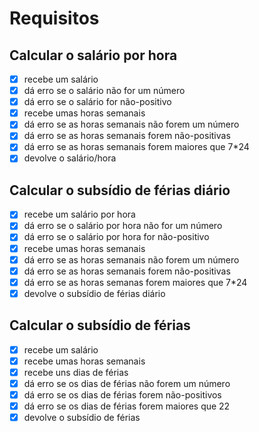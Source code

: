 # Requisitos
## Calcular o salário por hora
- [X] recebe um salário
- [X] dá erro se o salário não for um número
- [X] dá erro se o salário for não-positivo
- [X] recebe umas horas semanais
- [X] dá erro se as horas semanais não forem um número
- [X] dá erro se as horas semanais forem não-positivas
- [X] dá erro se as horas semanais forem maiores que 7*24
- [X] devolve o salário/hora

## Calcular o subsídio de férias diário
- [x] recebe um salário por hora
- [x] dá erro se o salário por hora não for um número
- [x] dá erro se o salário por hora for não-positivo
- [x] recebe umas horas semanais
- [x] dá erro se as horas semanais não forem um número
- [x] dá erro se as horas semanais forem não-positivas
- [x] dá erro se as horas semanas forem maiores que 7*24
- [x] devolve o subsídio de férias diário

## Calcular o subsídio de férias
- [x] recebe um salário
- [x] recebe umas horas semanais
- [x] recebe uns dias de férias
- [x] dá erro se os dias de férias não forem um número
- [x] dá erro se os dias de férias forem não-positivos
- [x] dá erro se os dias de férias forem maiores que 22
- [x] devolve o subsídio de férias
